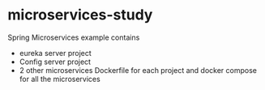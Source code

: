 # microservices-study
Spring Microservices example contains
- eureka server project
- Config server project
- 2 other microservices
Dockerfile for each project and docker compose for all the microservices
